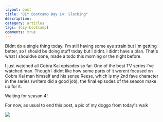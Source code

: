 ```yaml
---
layout: post
title: "DIY Bootcamp Day 14: Slacking"
description: 
category: articles
tags: [diy-bootcamp]
comments: true
---
```


Didnt do a single thing today. I'm still having some eye strain but I'm getting better, so I should be doing stuff today but I didnt. I didnt have a plan. That's what I shouldve done, made a todo this morning or the night before. 

I just watched all Cobra Kai episodes so far. One of the best TV series I've watched man. Though I didnt like how some parts of it werent focused on Cobra Kai man himself and his sense Reese, which is my 2nd fave character in the series (writers did a good job), the final episodes of the season make up for it.

Waiting for season 4!

For now, as usual to end this post, a pic of my doggo from today's walk

<!-- more -->

<img src="https://lh3.googleusercontent.com/pw/ACtC-3dCeSZpaifIn22auEsfJWcuFTdBdyS9Ri06S2lW5VpUfR4wP0rAA6iUS0OMyBmHwFZGXogA1yzTPJOV5TUvnC51qBDk3sbDT6YCDWxBuMnQanVRHhO69C5ji00QFrJ8O9wvt-D-Tc9IvbYiRv5NFWD6=w1856-h1392-no?authuser=0">
